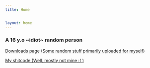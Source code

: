 ```yaml
---
title: Home


layout: home
---
```


### A 16 y.o ~idiot~ random person

[Downloads page (Some random stuff primarily uploaded for myself)](/downloads.html)

[My shitcode (Well, mostly not mine :( )](https://github.com/sergds)
